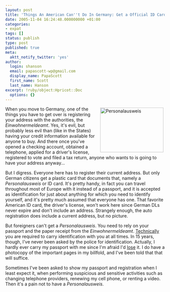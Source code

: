 ```yaml
---
layout: post
title: 'Things An American Can''t Do In Germany: Get a Official ID Card'
date: 2005-11-04 16:24:48.000000000 +01:00
categories:
- expat
tags: []
status: publish
type: post
published: true
meta:
  aktt_notify_twitter: 'yes'
author:
  login: shanson
  email: papascott-wp@gmail.com
  display_name: PapaScott
  first_name: Scott
  last_name: Hanson
excerpt: !ruby/object:Hpricot::Doc
  options: {}
---
```

<p><img src="https://www.papascott.de/wordpress/wp-content/uploads/2005/11/perso.jpg" height="141" width="200" border="0" align="right" hspace="4" vspace="4" alt="Personalausweis" title="Personalausweis" /> When you move to Germany, one of the things you have to get over is registering your address with the authorities, the <em>Einwohnermeldeamt</em>. Yes, it's evil, but probably less evil than (like in the States) having your credit information available for anyone to buy. And there once you've opened a checking account, obtained a telephone, applied for a driver's license, registered to vote and filed a tax return, anyone who wants to is going to have your address anyway...</p>
<p>But I digress. Everyone here has to register their current address. But only German citizens get a plastic card that documents that, namely a <em>Personalausweis</em> or ID card. It's pretty handy, in fact you can travel throughout most of Europe with it instead of a passport, and it is accepted as identification for just about anything for which you need to identify yourself, and it's pretty much assumed that everyone has one. That favorite American ID card, the driver's license, won't work here since German DLs never expire and don't include an address. Strangely enough, the auto registration does include a current address, but no picture.</p>
<p>But foreigners can't get a <em>Personalausweis</em>. You need to rely on your passport and the paper receipt from the <em>Einwohnermeldeamt</em>. <a href="http://justcallmemausi.blogspot.com/2005/10/and-i-didnt-even-whine-that-much.html" title="Mausi: and I didn't even whine that much!">Technically</a> you are required to carry identification with you at all times. In 15 years, though, I've never been asked by the police for identification. Actually, I hardly ever carry my passport with me since I'm afraid I'd <a href="https://www.papascott.de/archives/2005/04/30/lost-passport/" title="PapaScott » Blog Archive » Lost Passport">lose</a> it. I do have a photocopy of the important pages in my billfold, and I've been told that that will suffice.</p>
<p>Sometimes I've been asked to show my passport and registration when I least expect it, when performing suspicious and sensitive activities such as changing telephone providers, renewing my cell phone, or renting a video. Then it's a pain not to have a <em>Personalausweis</em>.</p>
